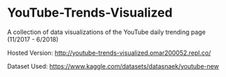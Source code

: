 # YouTube-Trends-Visualized
A collection of data visualizations of the YouTube daily trending page (11/2017 - 6/2018) 

Hosted Version: http://youtube-trends-visualized.omar200052.repl.co/

Dataset Used: https://www.kaggle.com/datasets/datasnaek/youtube-new
